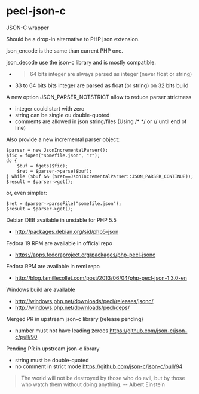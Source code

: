 pecl-json-c
===========

JSON-C wrapper

Should be a drop-in alternative to PHP json extension.

json_encode is the same than current PHP one.

json_decode use the json-c library and is mostly compatible.
- > 64 bits integer are always parsed as integer (never float or string)
- 33 to 64 bits bits integer are parsed as float (or string) on 32 bits build

A new option JSON_PARSER_NOTSTRICT allow to reduce parser strictness
- integer could start with zero
- string can be single ou double-quoted
- comments are allowed in json string/files (Using /* */ or // until end of line)

Also provide a new incremental parser object:

	$parser = new JsonIncrementalParser();
	$fic = fopen("somefile.json", "r");
	do {
		$buf = fgets($fic);
		$ret = $parser->parse($buf);
	} while ($buf && ($ret==JsonIncrementalParser::JSON_PARSER_CONTINUE));
	$result = $parser->get();

or, even simpler:

	$ret = $parser->parseFile("somefile.json");
	$result = $parser->get();

Debian DEB available in unstable for PHP 5.5
- http://packages.debian.org/sid/php5-json

Fedora 19 RPM are available in official repo
- https://apps.fedoraproject.org/packages/php-pecl-jsonc

Fedora RPM are available in remi repo
- http://blog.famillecollet.com/post/2013/06/04/php-pecl-json-1.3.0-en

Windows build are available
- http://windows.php.net/downloads/pecl/releases/jsonc/
- http://windows.php.net/downloads/pecl/deps/

Merged PR in upstream json-c library (release pending)
- number must not have leading zeroes
  https://github.com/json-c/json-c/pull/90

Pending PR in upstream json-c library
- string must be double-quoted
- no comment in strict mode
  https://github.com/json-c/json-c/pull/94

> The world will not be destroyed by those who do evil,
> but by those who watch them without doing anything.
> -- Albert Einstein

